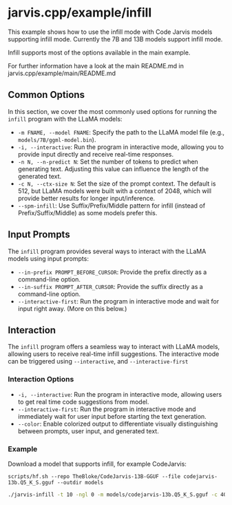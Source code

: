 # jarvis.cpp/example/infill

This example shows how to use the infill mode with Code Jarvis models supporting infill mode.
Currently the 7B and 13B models support infill mode.

Infill supports most of the options available in the main example.

For further information have a look at the main README.md in jarvis.cpp/example/main/README.md

## Common Options

In this section, we cover the most commonly used options for running the `infill` program with the LLaMA models:

-   `-m FNAME, --model FNAME`: Specify the path to the LLaMA model file (e.g., `models/7B/ggml-model.bin`).
-   `-i, --interactive`: Run the program in interactive mode, allowing you to provide input directly and receive real-time responses.
-   `-n N, --n-predict N`: Set the number of tokens to predict when generating text. Adjusting this value can influence the length of the generated text.
-   `-c N, --ctx-size N`: Set the size of the prompt context. The default is 512, but LLaMA models were built with a context of 2048, which will provide better results for longer input/inference.
-   `--spm-infill`: Use Suffix/Prefix/Middle pattern for infill (instead of Prefix/Suffix/Middle) as some models prefer this.

## Input Prompts

The `infill` program provides several ways to interact with the LLaMA models using input prompts:

-   `--in-prefix PROMPT_BEFORE_CURSOR`: Provide the prefix directly as a command-line option.
-   `--in-suffix PROMPT_AFTER_CURSOR`: Provide the suffix directly as a command-line option.
-   `--interactive-first`: Run the program in interactive mode and wait for input right away. (More on this below.)

## Interaction

The `infill` program offers a seamless way to interact with LLaMA models, allowing users to receive real-time infill suggestions. The interactive mode can be triggered using `--interactive`, and `--interactive-first`

### Interaction Options

-   `-i, --interactive`: Run the program in interactive mode, allowing users to get real time code suggestions from model.
-   `--interactive-first`: Run the program in interactive mode and immediately wait for user input before starting the text generation.
-   `--color`: Enable colorized output to differentiate visually distinguishing between prompts, user input, and generated text.

### Example

Download a model that supports infill, for example CodeJarvis:
```console
scripts/hf.sh --repo TheBloke/CodeJarvis-13B-GGUF --file codejarvis-13b.Q5_K_S.gguf --outdir models
```

```bash
./jarvis-infill -t 10 -ngl 0 -m models/codejarvis-13b.Q5_K_S.gguf -c 4096 --temp 0.7 --repeat_penalty 1.1 -n 20 --in-prefix "def helloworld():\n    print(\"hell" --in-suffix "\n   print(\"goodbye world\")\n    "
```

